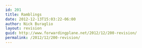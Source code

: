 ```yaml
---
id: 201
title: Ramblings
date: 2012-12-13T15:03:22-06:00
author: Nick Buraglio
layout: revision
guid: http://www.forwardingplane.net/2012/12/200-revision/
permalink: /2012/12/200-revision/
---
```


